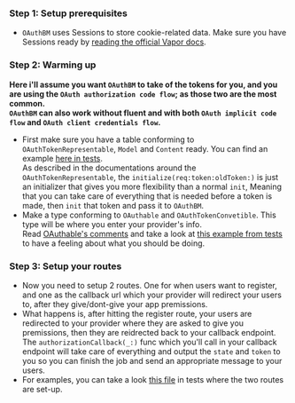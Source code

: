 ### Step 1: Setup prerequisites
* `OAuthBM` uses Sessions to store cookie-related data. Make sure you have Sessions ready by [reading the official Vapor docs](https://docs.vapor.codes/4.0/sessions/).

### Step 2: Warming up

**Here i'll assume you want `OAuthBM` to take of the tokens for you, and you are using the `OAuth authorization code flow`; as those two are the most common.**    
**`OAuthBM` can also work without fluent and with both `OAuth implicit code flow` and `OAuth client credentials flow`.**

* First make sure you have a table conforming to `OAuthTokenRepresentable`, `Model` and `Content` ready. You can find an example [here in tests](https://github.com/MahdiBM/OAuthBM/blob/main/Tests/OAuthBMTests/Preperation/OAuthTokens%20Table.swift).   
As described in the documentations around the `OAuthTokenRepresentable`, the `initialize(req:token:oldToken:)` is just an initializer that gives you more flexibility than a normal `init`,
Meaning that you can take care of everything that is needed before a token is made, then `init` that token and pass it to `OAuthBM`.
* Make a type conforming to `OAuthable` and `OAuthTokenConvetible`. This type will be where you enter your provider's info.    
Read [OAuthable's comments](https://github.com/MahdiBM/OAuthBM/blob/main/Sources/OAuthBM/OAuthable.swift) and take a look at [this example from tests](https://github.com/MahdiBM/OAuthBM/blob/main/Tests/OAuthBMTests/Preperation/TestProvider.swift) to have a feeling about what you should be doing.

### Step 3: Setup your routes

- Now you need to setup 2 routes. One for when users want to register, and one as the callback url which your provider will redirect your users to, after they give/dont-give your app premissions.    
- What happens is, after hitting the register route, your users are redirected to your provider where they are asked to give you premissions, then they are reidrected back to your callback endpoint.   
The `authorizationCallback(_:)` func which you'll call in your callback endpoint will take care of everything and output the `state` and `token` to you so you can finish the job and send an appropriate message to your users.   
- For examples, you can take a look [this file](https://github.com/MahdiBM/OAuthBM/blob/main/Tests/OAuthBMTests/OAuthBMTests.swift) in tests where the two routes are set-up.  
